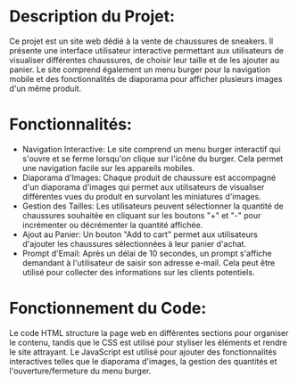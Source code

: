 # Description du Projet:

Ce projet est un site web dédié à la vente de chaussures de sneakers. Il présente une interface utilisateur interactive permettant aux utilisateurs de visualiser différentes chaussures, de choisir leur taille et de les ajouter au panier. Le site comprend également un menu burger pour la navigation mobile et des fonctionnalités de diaporama pour afficher plusieurs images d'un même produit.

# Fonctionnalités:

- Navigation Interactive: Le site comprend un menu burger interactif qui s'ouvre et se ferme lorsqu'on clique sur l'icône du burger. Cela permet une navigation facile sur les appareils mobiles.
- Diaporama d'Images: Chaque produit de chaussure est accompagné d'un diaporama d'images qui permet aux utilisateurs de visualiser différentes vues du produit en survolant les miniatures d'images.
- Gestion des Tailles: Les utilisateurs peuvent sélectionner la quantité de chaussures souhaitée en cliquant sur les boutons "+" et "-" pour incrémenter ou décrémenter la quantité affichée.
- Ajout au Panier: Un bouton "Add to cart" permet aux utilisateurs d'ajouter les chaussures sélectionnées à leur panier d'achat.
- Prompt d'Email: Après un délai de 10 secondes, un prompt s'affiche demandant à l'utilisateur de saisir son adresse e-mail. Cela peut être utilisé pour collecter des informations sur les clients potentiels.

# Fonctionnement du Code:

Le code HTML structure la page web en différentes sections pour organiser le contenu, tandis que le CSS est utilisé pour styliser les éléments et rendre le site attrayant. Le JavaScript est utilisé pour ajouter des fonctionnalités interactives telles que le diaporama d'images, la gestion des quantités et l'ouverture/fermeture du menu burger.
